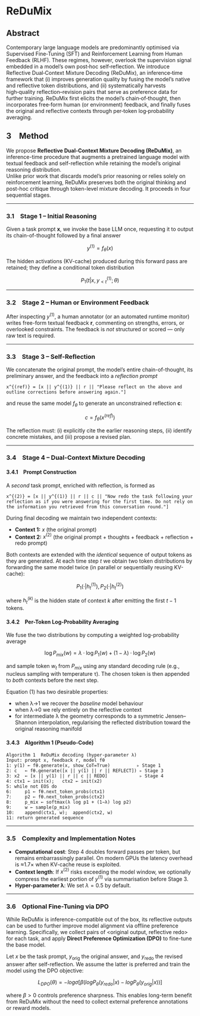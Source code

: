 # ReDuMix

## Abstract

Contemporary large language models are predominantly optimised via Supervised Fine‑Tuning (SFT) and Reinforcement Learning from Human Feedback (RLHF).  These regimes, however, overlook the supervision signal embedded in a model’s own post‑hoc self‑reflection.  We introduce Reflective Dual‑Context Mixture Decoding (ReDuMix), an inference‑time framework that (i) improves generation quality by fusing the model’s native and reflective token distributions, and (ii) systematically harvests high‑quality reflection–revision pairs that serve as preference data for further training.  ReDuMix first elicits the model’s chain‑of‑thought, then incorporates free‑form human (or environment) feedback, and finally fuses the original and reflective contexts through per‑token log‑probability averaging.

## 3 Method

We propose **Reflective Dual-Context Mixture Decoding (ReDuMix)**, an inference-time procedure that augments a pretrained language model with textual feedback and self-reflection while retaining the model’s original reasoning distribution.  
Unlike prior work that discards model’s prior reasoning or relies solely on reinforcement learning, ReDuMix preserves both the original thinking and post-hoc critique through token-level mixture decoding. It proceeds in four sequential stages.

---

### 3.1 Stage 1 – Initial Reasoning

Given a task prompt **x**, we invoke the base LLM once, requesting it to output its chain-of-thought followed by a final answer  

$$y^{(1)} = f_{\theta}(x)$$

The hidden activations (KV-cache) produced during this forward pass are retained; they define a conditional token distribution  

$$ P_1(t | x, y_{\lt t}^{(1)}; θ) $$

---

### 3.2 Stage 2 – Human or Environment Feedback

After inspecting $y^{(1)}$, a human annotator (or an automated runtime monitor) writes free-form textual feedback **r**, commenting on strengths, errors, or overlooked constraints. The feedback is *not* structured or scored — only raw text is required.

---

### 3.3 Stage 3 – Self-Reflection

We concatenate the original prompt, the model’s entire chain-of-thought, its preliminary answer, and the feedback into a *reflection prompt*  

```
x^{(ref)} = [x || y^{(1)} || r || "Please reflect on the above and outline corrections before answering again."]
```

and reuse the same model $f_{\theta}$ to generate an unconstrained reflection **c**:

$$c = f_{\theta}(x^{(ref)})$$

The reflection must: (i) explicitly cite the earlier reasoning steps, (ii) identify concrete mistakes, and (iii) propose a revised plan.

---

### 3.4 Stage 4 – Dual-Context Mixture Decoding

#### 3.4.1 Prompt Construction

A *second* task prompt, enriched with reflection, is formed as  

```
x^{(2)} = [x || y^{(1)} || r || c || "Now redo the task following your reflection as if you were answering for the first time. Do not rely on the information you retrieved from this conversation round."]
```

During final decoding we maintain two independent contexts:

- **Context 1:** $x$ (the original prompt)  
- **Context 2:** $x^{(2)}$ (the original prompt + thoughts + feedback + reflection + redo prompt)

Both contexts are extended with the *identical* sequence of output tokens as they are generated. At each time step *t* we obtain two token distributions by forwarding the same model twice (in parallel or sequentially reusing KV-cache):

$$P_1(· | h_t^{(1)}), P_2(· | h_t^{(2)})$$

where $h_t^{(k)}$ is the hidden state of context *k* after emitting the first $t−1$ tokens.

#### 3.4.2 Per-Token Log-Probability Averaging

We fuse the two distributions by computing a weighted log-probability average

$$\log P_{mix}(w) = λ·\log P_1(w) + (1−λ)·\log P_2(w)$$

and sample token $w_t$ from $P_{mix}$ using any standard decoding rule (e.g., nucleus sampling with temperature τ). The chosen token is then appended to *both* contexts before the next step.

Equation (1) has two desirable properties:

- when λ→1 we recover the *baseline* model behaviour  
- when λ→0 we rely entirely on the reflective context  
- for intermediate λ the geometry corresponds to a symmetric Jensen–Shannon interpolation, regularising the reflected distribution toward the original reasoning manifold

#### 3.4.3 Algorithm 1 (Pseudo-Code)

```
Algorithm 1  ReDuMix decoding (hyper-parameter λ)
Input: prompt x, feedback r, model fθ
1: y(1) ← fθ.generate(x, show_CoT=True)          ▹ Stage 1
2: c   ← fθ.generate([x || y(1) || r || REFLECT]) ▹ Stage 3
3: x2  ← [x || y(1) || r || c || REDO]            ▹ Stage 4
4: ctx1 ← init(x);   ctx2 ← init(x2)
5: while not EOS do
6:     p1 ← fθ.next_token_probs(ctx1)
7:     p2 ← fθ.next_token_probs(ctx2)
8:     p_mix ← softmax(λ log p1 + (1−λ) log p2)
9:     w ← sample(p_mix)
10:    append(ctx1, w);  append(ctx2, w)
11: return generated sequence
```

---

### 3.5 Complexity and Implementation Notes

- **Computational cost**: Step 4 doubles forward passes per token, but remains embarrassingly parallel. On modern GPUs the latency overhead is ≈1.7× when KV-cache reuse is exploited.  
- **Context length**: If $x^{(2)}$ risks exceeding the model window, we optionally compress the earliest portion of $y^{(1)}$ via summarisation before Stage 3.  
- **Hyper-parameter λ**: We set $λ = 0.5$ by default.  

---

### 3.6 Optional Fine-Tuning via DPO

While ReDuMix is inference-compatible out of the box, its reflective outputs can be used to further improve model alignment via offline preference learning. Specifically, we collect pairs of <original output, reflective redo> for each task, and apply **Direct Preference Optimization (DPO)** to fine-tune the base model.  

Let $x$ be the task prompt, $y_{\text{orig}}$ the original answer, and $y_{\text{redo}}$ the revised answer after self-reflection. We assume the latter is preferred and train the model using the DPO objective:

$$L_{DPO}(θ) = −log σ[β (log P_θ(y_{redo} | x) − log P_θ(y_{orig} | x))]$$

where $β > 0$ controls preference sharpness. This enables long-term benefit from ReDuMix without the need to collect external preference annotations or reward models.


